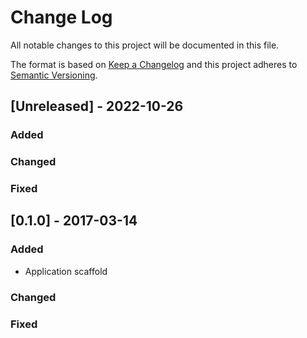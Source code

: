 
# Change Log
All notable changes to this project will be documented in this file.

The format is based on [Keep a Changelog](http://keepachangelog.com/)
and this project adheres to [Semantic Versioning](http://semver.org/).

## [Unreleased] - 2022-10-26


### Added

### Changed

### Fixed


## [0.1.0] - 2017-03-14

### Added
- Application scaffold

### Changed

### Fixed

